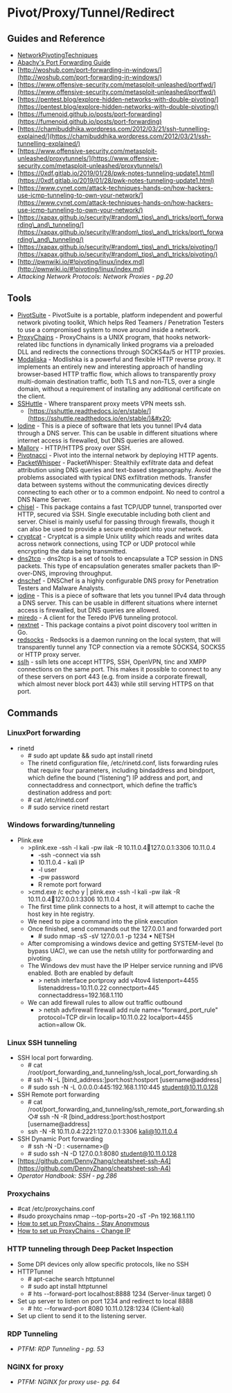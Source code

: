 # Pivot/Proxy/Tunnel/Redirect

## Guides and Reference

* [NetworkPivotingTechniques](https://github.com/swisskyrepo/PayloadsAllTheThings/blob/master/Methodology%20and%20Resources/Network%20Pivoting%20Techniques.md)
* [Abachy's Port Forwarding Guide](https://www.abatchy.com/2017/01/port-forwarding-practical-hands-on-guide)&#x20;
* [http://woshub.com/port-forwarding-in-windows/](http://woshub.com/port-forwarding-in-windows/)
* [https://www.offensive-security.com/metasploit-unleashed/portfwd/](https://www.offensive-security.com/metasploit-unleashed/portfwd/)
* [https://pentest.blog/explore-hidden-networks-with-double-pivoting/](https://pentest.blog/explore-hidden-networks-with-double-pivoting/)
* [https://fumenoid.github.io/posts/port-forwarding](https://fumenoid.github.io/posts/port-forwarding)
* [https://chamibuddhika.wordpress.com/2012/03/21/ssh-tunnelling-explained/](https://chamibuddhika.wordpress.com/2012/03/21/ssh-tunnelling-explained/)
* [https://www.offensive-security.com/metasploit-unleashed/proxytunnels/](https://www.offensive-security.com/metasploit-unleashed/proxytunnels/)
* [https://0xdf.gitlab.io/2019/01/28/pwk-notes-tunneling-update1.html](https://0xdf.gitlab.io/2019/01/28/pwk-notes-tunneling-update1.html)
* [https://www.cynet.com/attack-techniques-hands-on/how-hackers-use-icmp-tunneling-to-own-your-network/](https://www.cynet.com/attack-techniques-hands-on/how-hackers-use-icmp-tunneling-to-own-your-network/)
* [https://xapax.github.io/security/#random\_tips\_and\_tricks/port\_forwarding\_and\_tunneling/](https://xapax.github.io/security/#random\_tips\_and\_tricks/port\_forwarding\_and\_tunneling/)
* [https://xapax.github.io/security/#random\_tips\_and\_tricks/pivoting/](https://xapax.github.io/security/#random\_tips\_and\_tricks/pivoting/)
* [http://pwnwiki.io/#!pivoting/linux/index.md](http://pwnwiki.io/#!pivoting/linux/index.md)
* _Attacking Network Protocols: Network Proxies - pg.20_

## Tools

* [PivotSuite](https://github.com/RedTeamOperations/PivotSuite) - PivotSuite is a portable, platform independent and powerful network pivoting toolkit, Which helps Red Teamers / Penetration Testers to use a compromised system to move around inside a network.
* [ProxyChains](https://github.com/haad/proxychains) - ProxyChains is a UNIX program, that hooks network-related libc functions in dynamically linked programs via a preloaded DLL and redirects the connections through SOCKS4a/5 or HTTP proxies.
* [Modaliska](https://github.com/drk1wi/Modlishka)  - Modlishka is a powerful and flexible HTTP reverse proxy. It implements an entirely new and interesting approach of handling browser-based HTTP traffic flow, which allows to transparently proxy multi-domain destination traffic, both TLS and non-TLS, over a single domain, without a requirement of installing any additional certificate on the client.
* [SSHuttle](https://github.com/sshuttle/sshuttle) - Where transparent proxy meets VPN meets ssh.
  * [https://sshuttle.readthedocs.io/en/stable/](https://sshuttle.readthedocs.io/en/stable/)&#x20;
* [Iodine](https://github.com/yarrick/iodine) - This is a piece of software that lets you tunnel IPv4 data through a DNS server. This can be usable in different situations where internet access is firewalled, but DNS queries are allowed.
* [Mallory](https://github.com/justmao945/mallory) - HTTP/HTTPS proxy over SSH.
* [Pivotnacci](https://github.com/blackarrowsec/pivotnacci) - Pivot into the internal network by deploying HTTP agents.
* [PacketWhisper](https://github.com/TryCatchHCF/PacketWhisper) - PacketWhisper: Stealthily exfiltrate data and defeat attribution using DNS queries and text-based steganography. Avoid the problems associated with typical DNS exfiltration methods. Transfer data between systems without the communicating devices directly connecting to each other or to a common endpoint. No need to control a DNS Name Server.
* [chisel](https://www.kali.org/tools/chisel/) - This package contains a fast TCP/UDP tunnel, transported over HTTP, secured via SSH. Single executable including both client and server. Chisel is mainly useful for passing through firewalls, though it can also be used to provide a secure endpoint into your network.
* [cryptcat](https://www.kali.org/tools/cryptcat/) - Cryptcat is a simple Unix utility which reads and writes data across network connections, using TCP or UDP protocol while encrypting the data being transmitted.
* [dns2tcp](https://www.kali.org/tools/dns2tcp/) - dns2tcp is a set of tools to encapsulate a TCP session in DNS packets. This type of encapsulation generates smaller packets than IP-over-DNS, improving throughput.
* [dnschef](https://www.kali.org/tools/dnschef/) - DNSChef is a highly configurable DNS proxy for Penetration Testers and Malware Analysts.
* [iodine](https://www.kali.org/tools/iodine/) - This is a piece of software that lets you tunnel IPv4 data through a DNS server. This can be usable in different situations where internet access is firewalled, but DNS queries are allowed.
* [miredo](https://www.kali.org/tools/miredo/) - A client for the Teredo IPV6 tunneling protocol.
* [nextnet](https://www.kali.org/tools/nextnet/) - This package contains a pivot point discovery tool written in Go.
* [redsocks](https://www.kali.org/tools/redsocks/) - Redsocks is a daemon running on the local system, that will transparently tunnel any TCP connection via a remote SOCKS4, SOCKS5 or HTTP proxy server.
* [sslh](https://www.kali.org/tools/sslh/) - sslh lets one accept HTTPS, SSH, OpenVPN, tinc and XMPP connections on the same port. This makes it possible to connect to any of these servers on port 443 (e.g. from inside a corporate firewall, which almost never block port 443) while still serving HTTPS on that port.

## Commands

### **LinuxPort forwarding**&#x20;

* rinetd&#x20;
  * \# sudo apt update && sudo apt install rinetd&#x20;
  * The rinetd configuration file, /etc/rinetd.conf, lists forwarding rules that require four parameters, including bindaddress and bindport, which define the bound (“listening”) IP address and port, and connectaddress and connectport, which define the traffic’s destination address and port:&#x20;
  * \# cat /etc/rinetd.conf&#x20;
  * \# sudo service rinetd restart

### **Windows forwarding/tunneling**&#x20;

* Plink.exe&#x20;
  * \>plink.exe -ssh -l kali -pw ilak -R 10.11.0.4:1234:127.0.0.1:3306 10.11.0.4&#x20;
    * \-ssh -connect via ssh&#x20;
    * 10.11.0.4 - kali IP&#x20;
    * \-l user&#x20;
    * \-pw password&#x20;
    * R remote port forward&#x20;
  * \>cmd.exe /c echo y | plink.exe -ssh -l kali -pw ilak -R 10.11.0.4:1234:127.0.0.1:3306 10.11.0.4&#x20;
  * The first time plink connects to a host, it will attempt to cache the host key in hte registry.&#x20;
  * We need to pipe a command into the plink execution&#x20;
  * Once finished, send commands out the 127.0.0.1 and forwarded port&#x20;
    * \# sudo nmap -sS -sV 127.0.0.1 -p 1234 • NETSH&#x20;
  * After compromising a windows device and getting SYSTEM-level (to bypass UAC), we can use the netsh utility for portforwarding and pivoting.&#x20;
  * The Windows dev must have the IP Helper service running and IPV6 enabled. Both are enabled by default&#x20;
    * \> netsh interface portproxy add v4tov4 listenport=4455 listenaddress=10.11.0.22 connectport=445 connectaddress=192.168.1.110&#x20;
  * We can add firewall rules to allow out traffic outbound&#x20;
    * \> netsh advfirewall firewall add rule name="forward\_port\_rule" protocol=TCP dir=in localip=10.11.0.22 localport=4455 action=allow Ok.

### **Linux SSH tunneling**&#x20;

* &#x20;SSH local port forwarding.&#x20;
  * \# cat /root/port\_forwarding\_and\_tunneling/ssh\_local\_port\_forwarding.sh
  * \# ssh -N -L \[bind\_address:]port:host:hostport \[username@address]&#x20;
  * \# sudo ssh -N -L 0.0.0.0:445:192.168.1.110:445 student@10.11.0.128&#x20;
* SSH Remote port forwarding&#x20;
  * \# cat /root/port\_forwarding\_and\_tunneling/ssh\_remote\_port\_forwarding.sh ◇# ssh -N -R \[bind\_address:]port:host:hostport \[username@address]&#x20;
  * &#x20;ssh -N -R 10.11.0.4:2221:127.0.0.1:3306 kali@10.11.0.4&#x20;
* SSH Dynamic Port forwarding&#x20;
  * \# ssh -N -D : \<username>@&#x20;
  * \# sudo ssh -N -D 127.0.0.1:8080 student@10.11.0.128
* [https://github.com/DennyZhang/cheatsheet-ssh-A4](https://github.com/DennyZhang/cheatsheet-ssh-A4)
* _Operator Handbook: SSH - pg.286_

### **Proxychains**

* \#cat /etc/proxychains.conf&#x20;
* \#sudo proxychains nmap --top-ports=20 -sT -Pn 192.168.1.110
* [How to set up ProxyChains - Stay Anonymous](pivot-proxy-tunnel-redirect.md#linux-ssh-tunneling)
* [How to set up ProxyChains - Change IP](https://youtu.be/FtFTh-KVjsA)

### **HTTP tunneling through Deep Packet Inspection**&#x20;

* Some DPI devices only allow specific protocols, like no SSH&#x20;
* HTTPTunnel&#x20;
  * \# apt-cache search httptunnel&#x20;
  * \# sudo apt install httptunnel&#x20;
  * \# hts --forward-port localhost:8888 1234 (Server-linux target) 0
* Set up server to listen on port 1234 and redirect to local 8888&#x20;
  * \# htc --forward-port 8080 10.11.0.128:1234 (Client-kali)&#x20;
* Set up client to send it to the listening server.

### **RDP Tunneling**

* _PTFM: RDP Tunneling - pg. 53_

### **NGINX for proxy**

* _PTFM: NGINX for proxy use- pg. 64_
